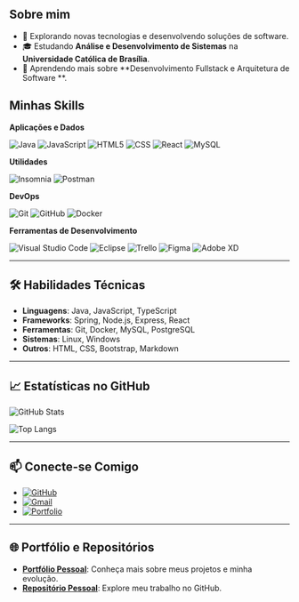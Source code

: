 ## Sobre mim

- 🤔 Explorando novas tecnologias e desenvolvendo soluções de software.
- 🎓 Estudando **Análise e Desenvolvimento de Sistemas** na **Universidade Católica de Brasília**.
- 🌱 Aprendendo mais sobre **Desenvolvimento Fullstack e Arquitetura de Software **.

## Minhas Skills

**Aplicações e Dados**

![Java](https://img.shields.io/badge/-Java-333333?style=flat&logo=Java&logoColor=007396)
![JavaScript](https://img.shields.io/badge/-JavaScript-333333?style=flat&logo=javascript)
![HTML5](https://img.shields.io/badge/-HTML5-333333?style=flat&logo=HTML5)
![CSS](https://img.shields.io/badge/-CSS-333333?style=flat&logo=CSS3&logoColor=1572B6)
![React](https://img.shields.io/badge/-React-333333?style=flat&logo=react)
![MySQL](https://img.shields.io/badge/-MySQL-333333?style=flat&logo=mysql)

**Utilidades**

![Insomnia](https://img.shields.io/badge/-Insomnia-333333?style=flat&logo=insomnia)
![Postman](https://img.shields.io/badge/-Postman-333333?style=flat&logo=postman)

**DevOps**

![Git](https://img.shields.io/badge/-Git-333333?style=flat&logo=git)
![GitHub](https://img.shields.io/badge/-GitHub-333333?style=flat&logo=github)
![Docker](https://img.shields.io/badge/-Docker-333333?style=flat&logo=docker)

**Ferramentas de Desenvolvimento**

![Visual Studio Code](https://img.shields.io/badge/-Visual%20Studio%20Code-333333?style=flat&logo=visual-studio-code&logoColor=007ACC)
![Eclipse](https://img.shields.io/badge/-Eclipse-333333?style=flat&logo=eclipse-ide&logoColor=2C2255)
![Trello](https://img.shields.io/badge/-Trello-333333?style=flat&logo=trello&logoColor=007ACC)
![Figma](https://img.shields.io/badge/-Figma-333333?style=flat&logo=figma&logoColor=007ACC)
![Adobe XD](https://img.shields.io/badge/-Adobe%20XD-333333?style=flat&logo=adobe-xd&logoColor=007ACC)



---


## 🛠️ Habilidades Técnicas

- **Linguagens**: Java, JavaScript, TypeScript
- **Frameworks**: Spring, Node.js, Express, React
- **Ferramentas**: Git, Docker, MySQL, PostgreSQL
- **Sistemas**: Linux, Windows
- **Outros**: HTML, CSS, Bootstrap, Markdown

---

## 📈 Estatísticas no GitHub

![GitHub Stats](https://github-readme-stats.vercel.app/api?username=Wil-JC-Pimenta&theme=transparent&bg_color=000&border_color=30A3DC&show_icons=true&icon_color=30A3DC&title_color=E94D5F&text_color=FFF)

![Top Langs](https://github-readme-stats-git-masterrstaa-rickstaa.vercel.app/api/top-langs/?username=Wil-JC-Pimenta&layout=compact&bg_color=000&border_color=30A3DC&title_color=E94D5F&text_color=FFF)

---

## 📫 Conecte-se Comigo
- [![GitHub](https://img.shields.io/badge/GitHub-100000?style=for-the-badge&logo=github&logoColor=white)](https://github.com/Wil-JC-Pimenta)
- [![Gmail](https://img.shields.io/badge/Gmail-333333?style=for-the-badge&logo=gmail&logoColor=red)](mailto:wiljcpimenta@gmail.com)
- [![Portfolio](https://img.shields.io/badge/Portfolio-FF5722?style=for-the-badge&logo=todoist&logoColor=white)](https://wilker-pimenta-portfolio.vercel.app/)

---



## 🌐 Portfólio e Repositórios

- **[Portfólio Pessoal](https://wilker-pimenta-portfolio.vercel.app/)**: Conheça mais sobre meus projetos e minha evolução.
- **[Repositório Pessoal](https://github.com/Wil-JC-Pimenta)**: Explore meu trabalho no GitHub.
